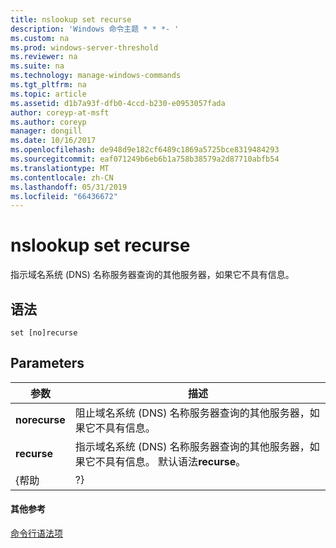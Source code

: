 ```yaml
---
title: nslookup set recurse
description: 'Windows 命令主题 * * *- '
ms.custom: na
ms.prod: windows-server-threshold
ms.reviewer: na
ms.suite: na
ms.technology: manage-windows-commands
ms.tgt_pltfrm: na
ms.topic: article
ms.assetid: d1b7a93f-dfb0-4ccd-b230-e0953057fada
author: coreyp-at-msft
ms.author: coreyp
manager: dongill
ms.date: 10/16/2017
ms.openlocfilehash: de948d9e182cf6489c1869a5725bce8319484293
ms.sourcegitcommit: eaf071249b6eb6b1a758b38579a2d87710abfb54
ms.translationtype: MT
ms.contentlocale: zh-CN
ms.lasthandoff: 05/31/2019
ms.locfileid: "66436672"
---
```

# <a name="nslookup-set-recurse"></a>nslookup set recurse



指示域名系统 (DNS) 名称服务器查询的其他服务器，如果它不具有信息。

## <a name="syntax"></a>语法

```
set [no]recurse
```

## <a name="parameters"></a>Parameters

|   参数   |                                                                  描述                                                                  |
|---------------|-----------------------------------------------------------------------------------------------------------------------------------------------|
| **norecurse** |                阻止域名系统 (DNS) 名称服务器查询的其他服务器，如果它不具有信息。                |
|  **recurse**  | 指示域名系统 (DNS) 名称服务器查询的其他服务器，如果它不具有信息。 默认语法**recurse**。 |
|     {帮助     |                                                                      ?}                                                                       |

#### <a name="additional-references"></a>其他参考

[命令行语法项](command-line-syntax-key.md)